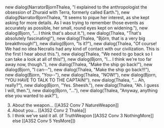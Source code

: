 new dialog(NarratorBjornThalea, "I explained to the anthropologist the obsession of Zhuraid with Terra, formerly called Earth."),
new dialog(NarratorBjornThalea, "It seems to pique her interest, as she kept asking for more details. As I was trying to remember those events as accurately as possible, her small, round eyes kept on widening."),
new dialog(Bjorn, "... I think that's about it."),
new dialog(Thalea, "That's absolutely fascinating!"),
new dialog(Thalea, "Björn, that is a very big breakthrough!"),
new dialog(Bjorn, "Is it?"),
new dialog(Thalea, "Of course! We had no idea Necralis had any kind of contact with our civilization. This is the first I hear about this."),
new dialog(Thalea, "We need to go back so I can take a look at all of this!"),
new dialog(Bjorn, "I... I think we're too far away now, though."),
new dialog(Thalea, "Make the ship go back!"),
new dialog(Bjorn, "I can--"),
new dialog(Thalea, "Make the ship go back!!!"),
new dialog(Bjorn, "You--"),
new dialog(Thalea, "NOW!"),
new dialog(Bjorn, "YOU HAVE TO TALK TO THE CAPTAIN!"),
new dialog(Thalea, "... Ah, really?"),
new dialog(Bjorn, "Yes. Sheesh."),
new dialog(Thalea, "Ah. I guess I will, then."),
new dialog(Bjorn, "..."),
new dialog(Thalea, "Anyway, anything else you wanted to ask?"),

3. About the weapon... [[A3S2 Conv 7 NatureWeapon]]
4. About you... [[A3S2 Conv 2 Thaléa]]
5. I think we've said it all. (if TruthWeapon [[A3S2 Conv 3 NothingMore]] else [[A3S2 Conv 5 YesMore]])

